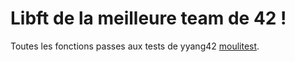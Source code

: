 # Libft de la meilleure team de 42 !
Toutes les fonctions passes aux tests de yyang42 [moulitest](https://github.com/yyang42/moulitest).
